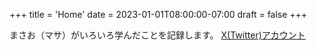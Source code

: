 +++
title = 'Home'
date = 2023-01-01T08:00:00-07:00
draft = false
+++

まさお（マサ）がいろいろ学んだことを記録します。
[X(Twitter)アカウント](https://x.com/YeXTGsa59mUIiwR)